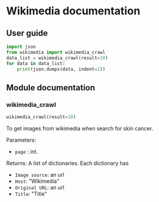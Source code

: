 # Wikimedia documentation

## User guide

```Python
import json
from wikimedia import wikimedia_crawl
data_list = wikimedia_crawl(result=10)
for data in data_list:
    print(json.dumps(data, indent=2))
```


## Module documentation

### wikimedia_crawl

```Python
wikimedia_crawl(result=10)
```
To get images from wikimedia when search for skin cancer.

Parameters:
- `page` : int.

Returns:
A list of dictionaries.
Each dictionary has
- `Image source`: an url
- `Host`: "Wikimedia"
- `Original URL`: an url
- `Title`: "Title"
